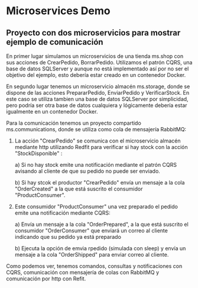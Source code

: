 # Microservices Demo

## Proyecto con dos microservicios para mostrar ejemplo de comunicación

En primer lugar simulamos un microservicios de una tienda ms.shop con sus acciones de CrearPedido, BorrarPedido. 
Utilizamos el patrón CQRS, una base de datos SQLServer y aunque no está implementado así por no ser el objetivo del ejemplo, 
esto debería estar creado en un contenedor Docker.

En segundo lugar tenemos un microservicio almacén ms.storage, donde se dispone de las acciones PrepararPedido, EnviarPedido y VerificarStock.
En este caso se utiliza tambien una base de datos SQLServer por simplicidad, pero podría ser otra base de datos cualquiera y lógicamente debería estar
igualmente en un contenedor Docker.

Para la comunicación tenemos un proyecto compartido ms.communications, donde se utiliza como cola de mensajería
RabbitMQ: 

1) La acción "CrearPedido" se comunica con el microservicio almacén mediante http utilizando Redfit para verificar si hay stock con la acción "StockDisponible" :

	a) Si no hay stock emite una notificación mediante el patrón CQRS avisando al cliente de que su pedido no puede ser enviado. 
	
	b) Si hay stcok el productor "CrearPedido" envía un mensaje a la cola "OrderCreated" a la que está suscrito el consumidor "ProductConsumer".

2) Este consumidor "ProductConsumer" una vez preparado el pedido emite una notificación mediante CQRS:

	a) Envía un mensaje a la cola "OrderPrepared", a la que está suscrito el consumidor "OrderConsumer" que enviará un correo al cliente indicando que su pedido ya está preparado
	
	b) Ejecuta la opción de emvia rpedido (simulada con sleep) y envía un mensaje a la cola "OrderShipped" para enviar correo al cliente.

Como podemos ver, tenemos comandos, consultas y notificaciones con CQRS, comunicación con mensajería de colas con RabbitMQ y comunicación por http con Refit.

